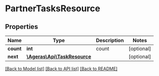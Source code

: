 # PartnerTasksResource

## Properties
Name | Type | Description | Notes
------------ | ------------- | ------------- | -------------
**count** | **int** | count | [optional] 
**next** | [**\Ageras\Api\TaskResource**](TaskResource.md) |  | [optional] 

[[Back to Model list]](../README.md#documentation-for-models) [[Back to API list]](../README.md#documentation-for-api-endpoints) [[Back to README]](../README.md)


